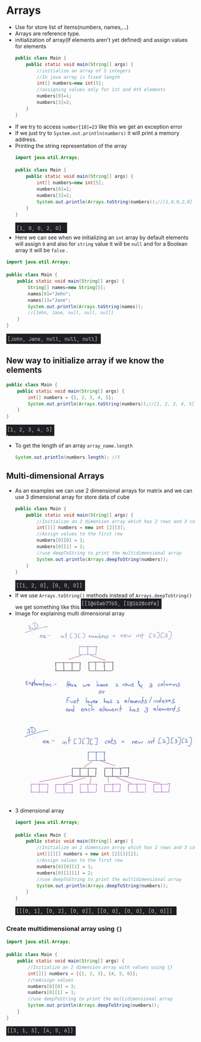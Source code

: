 # Arrays
- Use for store list of items(numbers, names,...)
- Arrays are reference type.
- initialization of array(If elements aren't yet defined) and assign values for elements
  ```java
  public class Main {
      public static void main(String[] args) {
          //initialize an array of 5 integers
          //In java array is fixed length
          int[] numbers=new int[5];
          //assigning values only for 1st and 4th elements
          numbers[0]=1;
          numbers[3]=2;
      }
  }
  ```
- If we try to access `number[10]=23` like this we get an exception error
- If we just try to `System.out.println(numbers)` it will print a memory address.
- Printing the string representation of the array
  ```java
  import java.util.Arrays;

  public class Main {
      public static void main(String[] args) {
          int[] numbers=new int[5];
          numbers[0]=1;
          numbers[3]=2;
          System.out.println(Arrays.toString(numbers));//[1,0,0,2,0]
      }
  }
  ```
  ![](assets/Pasted%20image%2020240603154051.png)
-  Here we can see when we initializing an `int` array by default elements will assign `0` and also for `string` value it will be `null` and for a Boolean array it will be `false` .
  ```java
  import java.util.Arrays;

  public class Main {
      public static void main(String[] args) {
          String[] names=new String[5];
          names[0]="John";
          names[1]="Jane";
          System.out.println(Arrays.toString(names));
          //[John, Jane, null, null, null]
      }
  }
  ```
![](assets/Pasted%20image%2020240603155217.png)
##  New way to initialize array if we know the elements
``` java
public class Main {
    public static void main(String[] args) {
        int[] numbers = {1, 2, 3, 4, 5};
        System.out.println(Arrays.toString(numbers));//[1, 2, 3, 4, 5]
    }
}
```
![](assets/Pasted%20image%2020240603171041.png)
- To get the length of an array `array_name.length`
  ``` java
  System.out.println(numbers.length); //5
  ```
## Multi-dimensional Arrays
- As an examples we can use 2 dimensional arrays for matrix and we can use 3 dimensional array for store data of cube
  ``` java 
  public class Main {
      public static void main(String[] args) {
          //Initialize an 2 dimension array which has 2 rows and 3 columns
          int[][] numbers = new int [2][3];
          //Assign values to the first row
          numbers[0][0] = 1;
          numbers[0][1] = 2;
          //use deepToString to print the multidimensional array
          System.out.println(Arrays.deepToString(numbers));
      }
  }
  ```
  ![](assets/Pasted%20image%2020240604085211.png)
- If we use `Arrays.toString()` methods instead of  `Arrays.deepToString()` we get something like this
  ![](assets/Pasted%20image%2020240604093423.png)
- Image for explaining multi dimensional array
  ![](assets/Notes_240604_090152.jpg)
- 3 dimensional array 
  ```java
  import java.util.Arrays;

  public class Main {
      public static void main(String[] args) {
          //Initialize an 2 dimension array which has 2 rows and 3 columns
          int[][][] numbers = new int [2][3][2];
          //Assign values to the first row
          numbers[0][0][1] = 1;
          numbers[0][1][1] = 2;
          //use deepToString to print the multidimensional array
          System.out.println(Arrays.deepToString(numbers));
      }
  }
  ```
  ![](assets/Pasted%20image%2020240604093856.png)
### Create multidimensional array using `{}`
```java
import java.util.Arrays;

public class Main {
    public static void main(String[] args) {
        //Initialize an 2 dimension array with values using {}
        int[][] numbers = {{1, 2, 3}, {4, 5, 6}};
        //reAssign values
        numbers[0][0] = 3;
        numbers[0][1] = 1;
        //use deepToString to print the multidimensional array
        System.out.println(Arrays.deepToString(numbers));
    }
}
```
![](assets/Pasted%20image%2020240604094222.png)